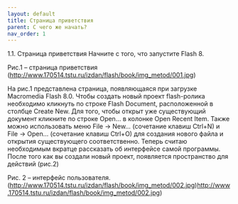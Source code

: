 ```yaml
---
layout: default
title: Страница приветствия
parent: С чего же начать?
nav_order: 1
---
```



1.1. Страница приветствия
Начните с того, что запустите Flash 8. 


Рис.1 – страница приветствия
(http://www.170514.tstu.ru/izdan/flash/book/img_metod/001.jpg)


На рис.1 представлена страница, появляющаяся при загрузке Macromedia Flash 8.0. Чтобы создать новый проект flash-ролика необходимо кликнуть по строке Flash Document, расположенной в столбце Create New. Для того, чтобы открыт уже существующий документ кликните по строке Open… в колонке Open Recent Item.
Также можно использовать меню File ->  New… (сочетание клавиш Ctrl+N) и File -> Open… (сочетание клавиш Ctrl+O) для создания нового файла и открытия существующего соответственно.
Теперь считаю необходимым вкратце рассказать об интерфейсе самой программы. После того как вы создали новый проект, появляется пространство для действий (рис.2)

Рис. 2 – интерфейс пользователя.
(http://www.170514.tstu.ru/izdan/flash/book/img_metod/002.jpg)http://www.170514.tstu.ru/izdan/flash/book/img_metod/002.jpg)



